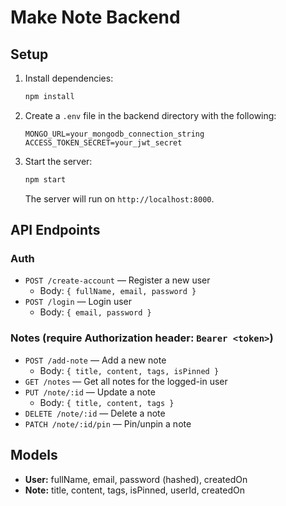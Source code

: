 # Make Note Backend

## Setup

1. Install dependencies:
   ```bash
   npm install
   ```
2. Create a `.env` file in the backend directory with the following:
   ```env
   MONGO_URL=your_mongodb_connection_string
   ACCESS_TOKEN_SECRET=your_jwt_secret
   ```
3. Start the server:
   ```bash
   npm start
   ```
   The server will run on `http://localhost:8000`.

## API Endpoints

### Auth
- `POST /create-account` — Register a new user
  - Body: `{ fullName, email, password }`
- `POST /login` — Login user
  - Body: `{ email, password }`

### Notes (require Authorization header: `Bearer <token>`)
- `POST /add-note` — Add a new note
  - Body: `{ title, content, tags, isPinned }`
- `GET /notes` — Get all notes for the logged-in user
- `PUT /note/:id` — Update a note
  - Body: `{ title, content, tags }`
- `DELETE /note/:id` — Delete a note
- `PATCH /note/:id/pin` — Pin/unpin a note

## Models
- **User:** fullName, email, password (hashed), createdOn
- **Note:** title, content, tags, isPinned, userId, createdOn 